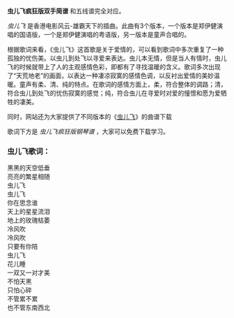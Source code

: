 

**虫儿飞疯狂版双手简谱** 和五线谱完全对应。

_虫儿飞_ 是香港电影风云-雄霸天下的插曲。此曲有3个版本，一个版本是郑伊健演唱的国语版，一个是郑伊健演唱的粤语版，另一版本是童声合唱的。

根据歌词来看，《虫儿飞》这首歌是关于爱情的，可以看到歌词中多次重复了一种孤独的忧伤美。以虫儿到处飞以寻爱来表达。虫儿本无情，但是当人有情时，虫儿飞的时候就带上了人的主观感情色彩，即都有了寻找温暖的含义。歌词多次出现了“天荒地老”的画面，以表达一种凄凉寂寞的感情色调，以反衬出爱情的美妙温暖。童声有柔、清、纯的特点。在歌词的感情方面上，柔，符合整体的调路；清，符合虫儿到处飞的忧伤寂寞的感觉；纯，符合虫儿在寻爱时对爱的憧憬和愿为爱牺牲的凄美。

同时，网站还为大家提供了不同版本的《[虫儿飞](Music-182-虫儿飞.html "虫儿飞")》的曲谱下载

歌词下方是 _虫儿飞疯狂版钢琴谱_ ，大家可以免费下载学习。

### 虫儿飞歌词：

黑黑的天空低垂  
亮亮的繁星相随  
虫儿飞  
虫儿飞  
你在思念谁  
天上的星星流泪  
地上的玫瑰枯萎  
冷风吹  
冷风吹  
只要有你陪  
虫儿飞  
花儿睡  
一双又一对才美  
不怕天黑  
只怕心碎  
不管累不累  
也不管东南西北

